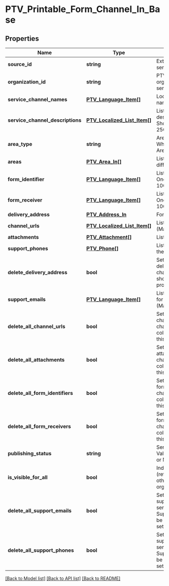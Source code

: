 # PTV_Printable_Form_Channel_In_Base

## Properties
Name | Type | Description | Notes
------------ | ------------- | ------------- | -------------
**source_id** | **string** | External system identifier for this service channel. | [optional] 
**organization_id** | **string** | PTV organization identifier for organization responsible for this service channel. | [optional] 
**service_channel_names** | [**PTV_Language_Item[]**](PTV_Language_Item.md) | Localized list of service channel names. (Max.Length: 100). | [optional] 
**service_channel_descriptions** | [**PTV_Localized_List_Item[]**](PTV_Localized_List_Item.md) | List of localized service channel descriptions. (Max.Length: 150 ShortDescription). (Max.Length: 2500 Description). | [optional] 
**area_type** | **string** | Area type (WholeCountry, WholeCountryExceptAlandIslands, AreaType). | [optional] 
**areas** | [**PTV_Area_In[]**](PTV_Area_In.md) | List of areas. List can contain different types of areas. | [optional] 
**form_identifier** | [**PTV_Language_Item[]**](PTV_Language_Item.md) | List of localized form identifiers. One per language. (Max.Length: 100). | [optional] 
**form_receiver** | [**PTV_Language_Item[]**](PTV_Language_Item.md) | List of localized form receivers. One per language. (Max.Length: 100). | [optional] 
**delivery_address** | [**PTV_Address_In**](PTV_Address_In.md) | Form delivery address. | [optional] 
**channel_urls** | [**PTV_Localized_List_Item[]**](PTV_Localized_List_Item.md) | List of localized channel urls. (Max.Length: 500). | [optional] 
**attachments** | [**PTV_Attachment[]**](PTV_Attachment.md) | List of attachments. | [optional] 
**support_phones** | [**PTV_Phone[]**](PTV_Phone.md) | List of support phone numbers for the service channel. | [optional] 
**delete_delivery_address** | **bool** | Set to true to delete all existing delivery address for the service channel. The DeliveryAddress should be empty when this property is set to true. | [optional] 
**support_emails** | [**PTV_Language_Item[]**](PTV_Language_Item.md) | List of support email addresses for the service channel. (Max.Length: 100). | [optional] 
**delete_all_channel_urls** | **bool** | Set to true to delete all existing channel urls for the service channel. The ChannelUrls collection should be empty when this property is set to true. | [optional] 
**delete_all_attachments** | **bool** | Set to true to delete all existing attachments for the service channel. The Attachments collection should be empty when this property is set to true. | [optional] 
**delete_all_form_identifiers** | **bool** | Set to true to delete all existing form identifiers for the service channel. The form identifiers collection should be empty when this property is set to true. | [optional] 
**delete_all_form_receivers** | **bool** | Set to true to delete all existing form receivers for the service channel. The form receivers collection should be empty when this property is set to true. | [optional] 
**publishing_status** | **string** | Service channel publishing status. Values: Draft, Published, Deleted or Modified. | [optional] 
**is_visible_for_all** | **bool** | Indicates if channel can be used (referenced within services) by other users from other organizations. | [optional] 
**delete_all_support_emails** | **bool** | Set to true to delete all existing support email addresses for the service channel. The SupportEmails collection should be empty when this property is set to true. | [optional] 
**delete_all_support_phones** | **bool** | Set to true to delete all existing support phone numbers for the service channel. The SupportPhones collection should be empty when this property is set to true. | [optional] 

[[Back to Model list]](../README.md#documentation-for-models) [[Back to API list]](../README.md#documentation-for-api-endpoints) [[Back to README]](../README.md)


